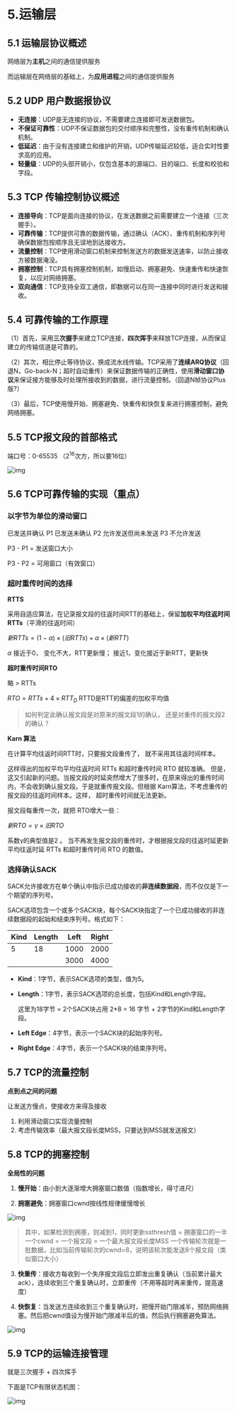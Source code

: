 # 5.运输层



## 5.1 运输层协议概述

网络层为**主机**之间的通信提供服务

而运输层在网络层的基础上，为**应用进程**之间的通信提供服务



## 5.2 UDP 用户数据报协议

- **无连接**：UDP是无连接的协议，不需要建立连接即可发送数据包。
- **不保证可靠性**：UDP不保证数据包的交付顺序和完整性，没有重传机制和确认机制。
- **低延迟**：由于没有连接建立和维护的开销，UDP传输延迟较低，适合实时性要求高的应用。
- **轻量级**：UDP的头部开销小，仅包含基本的源端口、目的端口、长度和校验和字段。



## 5.3 TCP 传输控制协议概述

- **连接导向**：TCP是面向连接的协议，在发送数据之前需要建立一个连接（三次握手）。
- **可靠传输**：TCP提供可靠的数据传输，通过确认（ACK）、重传机制和序列号确保数据包按顺序且无误地到达接收方。
- **流量控制**：TCP使用滑动窗口机制来控制发送方的数据发送速率，以防止接收方被数据淹没。
- **拥塞控制**：TCP具有拥塞控制机制，如慢启动、拥塞避免、快速重传和快速恢复，以应对网络拥塞。
- **双向通信**：TCP支持全双工通信，即数据可以在同一连接中同时进行发送和接收。



## 5.4 可靠传输的工作原理

（1）首先，采用**三次握手**来建立TCP连接，**四次挥手**来释放TCP连接，从而保证建立的传输信道是可靠的。

（2）其次，相比停止等待协议，换成流水线传输。TCP采用了**连续ARQ协议**（回退N，Go-back-N；超时自动重传）来保证数据传输的正确性，使用**滑动窗口协议**来保证接方能够及时处理所接收到的数据，进行流量控制。（回退N帧协议Plus版?）

（3）最后，TCP使用慢开始、拥塞避免、快重传和快恢复来进行拥塞控制，避免网络拥塞。



## 5.5 TCP报文段的首部格式

端口号：0-65535  （$2^{16}$次方，所以要16位）

![img](img/TCP报文段.png)

## 5.6 TCP可靠传输的实现（重点）

### 以字节为单位的滑动窗口

已发送并确认   P1   已发送未确认   P2   允许发送但尚未发送   P3   不允许发送

P3 - P1 = 发送窗口大小

P3 - P2 = 可用窗口（有效窗口）

###  超时重传时间的选择

**RTTS**

采用自适应算法，在记录报文段的往返时间RTT的基础上，保留**加权平均往返时间RTTs**（平滑的往返时间）

$新RTTs = (1-\alpha) \times (旧RTTs) + \alpha \times (新RTT)$

$\alpha$ 接近于0， 变化不大，RTT更新慢；    接近1，变化接近于新RTT，更新快

**超时重传时间RTO**

略  >  RTTs

$RTO = RTTs + 4 \times RTT_D$             RTTD是RTT的偏差的加权平均值

> 如何判定此确认报文段是对原来的报文段1的确认， 还是对重传的报文段2的确认？

**Karn 算法** 

在计算平均往返时间RTT时，只要报文段重传了， 就不采用其往返时间样本。

这样得出的加权平均平均往返时间 RTTs 和超时重传时间 RTO 就较准确。 但是，这又引起新的问题。当报文段的时延突然增大了很多时，在原来得出的重传时间内，不会收到确认报文段。于是就重传报文段。但根据 Karn算法，不考虑重传的报文段的往返时间样本。这样， 超时重传时间就无法更新。

报文段每重传一次，就把 RTO增大一些：

$新RTO = \gamma \times 旧RTO$          

系数γ的典型值是2 。 当不再发生报文段的重传时，才根据报文段的往返时延更新平均往返时延 RTTs 和超时重传时间 RTO 的数值。


### 选择确认SACK

SACK允许接收方在单个确认中指示已成功接收的**非连续数据段**，而不仅仅是下一个期望的序列号。

SACK选项包含一个或多个SACK块，每个SACK块指定了一个已成功接收的非连续数据段的起始和结束序列号。格式如下：

Kind | Length |   Left |  Right 
--------|--------|--------|--------
|    5   |   18   |      1000     |     2000     |
|        |        |      3000     |     4000     |

- **Kind**：1字节，表示SACK选项的类型，值为5。 

- **Length**：1字节，表示SACK选项的总长度，包括Kind和Length字段。

  这里为18字节 = 2个SACK块占用 2*8 = 16 字节 + 2字节的Kind和Length字段。

- **Left Edge**：4字节，表示一个SACK块的起始序列号。 

- **Right Edge**：4字节，表示一个SACK块的结束序列号。



## 5.7 TCP的流量控制

**点到点之间的问题**

让发送方慢点，使接收方来得及接收

1. 利用滑动窗口实现流量控制
2. 考虑传输效率（最大报文段长度MSS，只要达到MSS就发送报文）



## 5.8 TCP的拥塞控制

**全局性的问题**

1. **慢开始**：由小到大逐渐增大拥塞窗口数值（指数增长，得寸进尺）

2. **拥塞避免**：拥塞窗口cwnd按线性规律缓慢增长


![img](img/重新慢开始.png)

>其中，如果检测到拥塞，则减到1，同时更新ssthresh值 = 拥塞窗口的一半
>一个cwnd = 一个报文段 = 一个最大报文段长度MSS
>一个传输轮次就是一批数据，比如当前传输轮次的cwnd=8，说明该轮次能发送8个报文段（类似窗口大小）

3. **快重传**：接收方每收到一个失序报文段后立即发出重复确认（当前累计最大ack），连续收到三个重复确认时，立即重传（不用等超时再来重传，提高速度）

4. **快恢复**：当发送方连续收到三个重复确认时，把慢开始门限减半，预防网络拥塞。然后把cwnd值设为慢开始门限减半后的值，然后执行拥塞避免算法。

![img](img/快恢复.png)

## 5.9 TCP的运输连接管理

就是三次握手 + 四次挥手

下面是TCP有限状态机图：

![img](img/TCP有限状态机.png)
